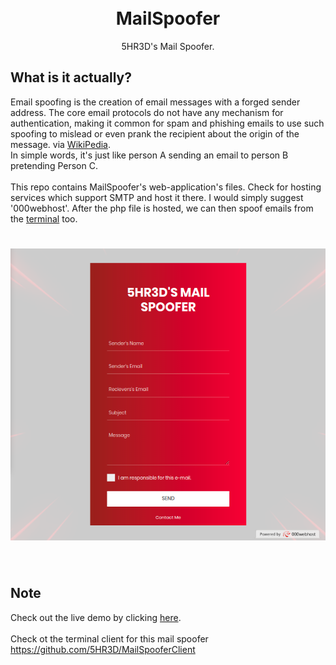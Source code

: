 <h1 align="center">
 <br> MailSpoofer</h1><p align="center">
5HR3D's Mail Spoofer.
</p>

## What is it actually?
Email spoofing is the creation of email messages with a forged sender address. The core email protocols do not have any mechanism for authentication, making it common for spam and phishing emails to use such spoofing to mislead or even prank the recipient about the origin of the message. via <a href="https://en.wikipedia.org/wiki/Email_spoofing">WikiPedia</a>.
<br>
In simple words, it's just like person A sending an email to person B pretending Person C. 
<br><br>
This repo contains MailSpoofer's web-application's files. Check for hosting services which support SMTP and host it there. I would simply suggest '000webhost'. After the php file is hosted, we can then spoof emails from the  <a href="https://github.com/5HR3D/MailSpooferClient">terminal</a> too.
<br>
<h1 align="center">
<a href="https://github.com/5HR3D/MailSpoofer"><img src="https://github.com/5HR3D/MailSpoofer/blob/main/Images/msd.png" alt="5HR3D's Mail Spoofer"></a></h1>
<br>

## Note
Check out the live demo by clicking <a href="https://5hrmailspoofer.000webhostapp.com">here</a>.<br><br/>
Check ot the terminal client for this mail spoofer https://github.com/5HR3D/MailSpooferClient 
